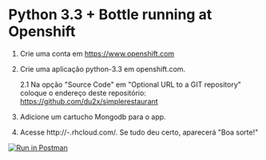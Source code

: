 Python 3.3 + Bottle running at Openshift
=============================

1. Crie uma conta em https://www.openshift.com

2. Crie uma aplicação python-3.3 em openshift.com.

	2.1 Na opção "Source Code" em "Optional URL to a GIT repository" coloque o endereço deste repositório: https://github.com/du2x/simplerestaurant

3. Adicione um cartucho Mongodb para o app.

4. Acesse    http://<app name>-<your namespace>.rhcloud.com/. Se tudo deu certo, aparecerá "Boa sorte!"

[![Run in Postman](https://run.pstmn.io/button.svg)](https://app.getpostman.com/run-collection/79b47e84be788f6aa1a1)

